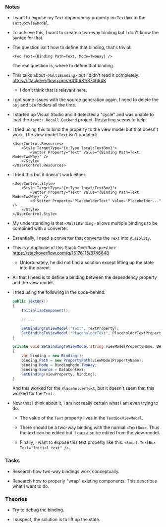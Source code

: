 ### Notes

-	I want to expose my `Text` dependency property on `TextBox` to the `TextBoxViewModel`.

-	To achieve this, I want to create a two-way binding but I don't know the syntax for that.

-	The question isn't how to define that binding, that's trivial:
	```xaml
	<Foo Text={Binding Path=Text, Mode=TwoWay} />
	```
	The real question is, where to define that binding.

-	This talks about `<MultiBinding>` but I didn't read it completely:
	https://stackoverflow.com/a/410681/8746648

	-	I don't think that is relevant here.

-	I got some issues with the source generation again, I need to delete the `obj` and `bin` folders all the time.

-	I started up Visual Studio and it detected a "cycle" and was unable to load the `Asynts.Recall.Backend` project.
	Restarting seems to help.

-	I tried using this to bind the property to the view model but that doesn't work.
	The view model `Text` isn't updated:

	```xaml
	<UserControl.Resources>
        <Style TargetType="{x:Type local:TextBox}">
            <Setter Property="Text" Value="{Binding Path=Text, Mode=TwoWay}" />
        </Style>
    </UserControl.Resources>
	```

-	I tried this but it doesn't work either:
	```xaml
	<UserControl.Style>
        <Style TargetType="{x:Type local:TextBox}">
            <Setter Property="Text" Value="{Binding Path=Text, Mode=TwoWay}" />
            <d:Setter Property="PlaceholderText" Value="Placeholder..." />
        </Style>
    </UserControl.Style>
	```

-	My understanding is that `<MultiBinding>` allows multiple bindings to be combined with a converter.

-	Essentially, I need a converter that converts the `Text` into `Visiblity`.

-	This is a duplicate of this Stack Overflow question:
	https://stackoverflow.com/q/15176115/8746648

	-	Unfortunately, he did not find a solution except lifting up the state into the parent.

-	All that I need is to define a binding between the dependency property and the view model.

-	I tried using the following in the code-behind:
	```csharp
    public TextBox()
    {
        InitializeComponent();

        // ...

        SetBindingToViewModel("Text", TextProperty);
        SetBindingToViewModel("PlaceholderText", PlaceholderTextProperty);
    }

    private void SetBindingToViewModel(string viewModelPropertyName, DependencyProperty viewProperty)
    {
        var binding = new Binding();
        binding.Path = new PropertyPath(viewModelPropertyName);
        binding.Mode = BindingMode.TwoWay;
        binding.Source = DataContext;
        SetBinding(viewProperty, binding);
    }
	```
    And this worked for the `PlaceholderText`, but it doesn't seem that this worked for the `Text`.

-   Now that I think about it, I am not really certain what I am even trying to do.

    -   The value of the `Text` property lives in the `TextBoxViewModel`.

    -   There should be a two-way binding with the normal `<TextBox>`.
        Thus the text can be edited but it can also be edited from the view-model.

    -   Finally, I want to expose this text property like this: `<local:TextBox Text="Initial text" />`.

### Tasks

-   Research how two-way bindings work conceptually.

-   Research how to properly "wrap" existing components.
    This describes what I want to do.

### Theories

-	Try to debug the binding.

-	I suspect, the solution is to lift up the state.
